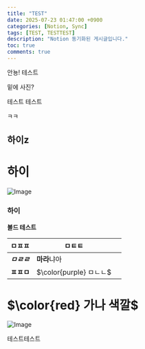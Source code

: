 ```yaml
---
title: "TEST"
date: 2025-07-23 01:47:00 +0900
categories: [Notion, Sync]
tags: [TEST, TESTTEST]
description: "Notion 동기화된 게시글입니다."
toc: true
comments: true
---
```


안뇽! 테스트

밑에 사진?

테스트 테스트 

ㅋㅋ

## 하이z

# 하이

![Image](https://prod-files-secure.s3.us-west-2.amazonaws.com/e6db513d-ec54-40ff-aa74-2487b0bcfe15/d2603aae-bd01-410f-81bd-723443bee6db/%E1%84%89%E1%85%B3%E1%84%8F%E1%85%B3%E1%84%85%E1%85%B5%E1%86%AB%E1%84%89%E1%85%A3%E1%86%BA_2025-03-16_21.31.54.png?X-Amz-Algorithm=AWS4-HMAC-SHA256&X-Amz-Content-Sha256=UNSIGNED-PAYLOAD&X-Amz-Credential=ASIAZI2LB466WPQD7YQR%2F20250724%2Fus-west-2%2Fs3%2Faws4_request&X-Amz-Date=20250724T065805Z&X-Amz-Expires=3600&X-Amz-Security-Token=IQoJb3JpZ2luX2VjEPv%2F%2F%2F%2F%2F%2F%2F%2F%2F%2FwEaCXVzLXdlc3QtMiJIMEYCIQCyyRTHxdRvH1%2F6GWZDY9vdvnGk5KByCMxy5xu0KeWp5AIhAOtJ%2BLY7EOaBgSpGE%2Bl9kUrjOxMk2Vdj%2BYDlZpkKsGX2Kv8DCCQQABoMNjM3NDIzMTgzODA1Igxwd69OXFBi%2B2oIq9Qq3APxcXO%2FXg4TPk9dvJAZBNhq%2FuppuR3oHtMA4FK%2BehaOralZz4ZIGoXnsMs72bX4L108R3soKupZwynmHwhgOqmY%2Fd0mpD2KFWczzxzoxc18uZgL2lVB6nsXHcAaoIGgqI5ltg%2B9yfsNqOngtCBIuCP0vWcS1Ygm4hESOk5nigjtkh19xjNDrGfW9kGNpZRPZE6t23qPGceD9awsS5e%2BJb3bjODcBR1w6iAg9DUngIWGE7AHP%2FFUDClUYp6rlmOpPn6uk%2BbSXjXchv4DmqYxGWfDlTa%2FRQoHzGYsDq%2BSUVLQJq2QhIYGcTut2FDS6TocA2ag2EvBhSZXy3EOnhc3ndZ1aQ%2BmQTma9Ek5Xm5dhpVmiNpNioeSTnA7coNknL7AV38BaBILIfDYsCWd5pFoa3btLL4GPf6C%2BSIWPU%2FvG1SGxg0sOgpxpZSZ9%2F9%2BXlezodCgpgsSIRH64%2FRQzlJmM8Gex46AgCf%2Fe2Y6SkAGVaU49jvw9lsECvln4kemmkOlVYJ85BhxQjCAy1okCx8AjHPtmZcwPWRj5HrYo4Fu91gZA49bcX5gbXKghj4T0O6AgBAAmxUsSev88hnSwcYGX%2Fon5k31niTqN4xCweoYD%2FT87xjtq5T9lps%2F0oafezDCwIbEBjqkAUxoGZlajKIIySxSNkdBEodLpV0rSUv204uJvut67jm7vF2qEFLJMXpiLPs3B8qsC6J4YPmZ0g3R2nNLats6HlQGWo%2F%2FC3kvRJZsCA%2BoAgFyrux%2F7lgRtNDyIjFKzf32jC0c77%2B%2FARN2nPN8BX3QML8Q9mnHzkZpuk%2BohSOgJvQ08acxAAsOae2NijatQMeocsQDQGrIuhtXrvWUHSQwYJlIQxZY&X-Amz-Signature=835b45fdb8754fa925dbcc60d5cd62623d35f5a4031bfa0bc0ddf14fd2e8bc4e&X-Amz-SignedHeaders=host&x-amz-checksum-mode=ENABLED&x-id=GetObject)

### 하이

**볼드 테스트**

| ㅁㅍㅍ | ㅁㅌㅌ |   |
| --- | --- | --- |
| ***ㅁㄹㄹ*** | **마라**냐아 |   |
| **ㅍㅍㅁ** | <span>$\color{purple} ㅁㄴㄴ$</span> |   |

# <span>$\color{red} 가나 색깔$</span>

![Image](https://prod-files-secure.s3.us-west-2.amazonaws.com/e6db513d-ec54-40ff-aa74-2487b0bcfe15/e3c80383-cacd-417b-9b44-5d63ef4f796c/%E1%84%89%E1%85%B3%E1%84%8F%E1%85%B3%E1%84%85%E1%85%B5%E1%86%AB%E1%84%89%E1%85%A3%E1%86%BA_2025-03-10_21.58.46.png?X-Amz-Algorithm=AWS4-HMAC-SHA256&X-Amz-Content-Sha256=UNSIGNED-PAYLOAD&X-Amz-Credential=ASIAZI2LB466WPQD7YQR%2F20250724%2Fus-west-2%2Fs3%2Faws4_request&X-Amz-Date=20250724T065805Z&X-Amz-Expires=3600&X-Amz-Security-Token=IQoJb3JpZ2luX2VjEPv%2F%2F%2F%2F%2F%2F%2F%2F%2F%2FwEaCXVzLXdlc3QtMiJIMEYCIQCyyRTHxdRvH1%2F6GWZDY9vdvnGk5KByCMxy5xu0KeWp5AIhAOtJ%2BLY7EOaBgSpGE%2Bl9kUrjOxMk2Vdj%2BYDlZpkKsGX2Kv8DCCQQABoMNjM3NDIzMTgzODA1Igxwd69OXFBi%2B2oIq9Qq3APxcXO%2FXg4TPk9dvJAZBNhq%2FuppuR3oHtMA4FK%2BehaOralZz4ZIGoXnsMs72bX4L108R3soKupZwynmHwhgOqmY%2Fd0mpD2KFWczzxzoxc18uZgL2lVB6nsXHcAaoIGgqI5ltg%2B9yfsNqOngtCBIuCP0vWcS1Ygm4hESOk5nigjtkh19xjNDrGfW9kGNpZRPZE6t23qPGceD9awsS5e%2BJb3bjODcBR1w6iAg9DUngIWGE7AHP%2FFUDClUYp6rlmOpPn6uk%2BbSXjXchv4DmqYxGWfDlTa%2FRQoHzGYsDq%2BSUVLQJq2QhIYGcTut2FDS6TocA2ag2EvBhSZXy3EOnhc3ndZ1aQ%2BmQTma9Ek5Xm5dhpVmiNpNioeSTnA7coNknL7AV38BaBILIfDYsCWd5pFoa3btLL4GPf6C%2BSIWPU%2FvG1SGxg0sOgpxpZSZ9%2F9%2BXlezodCgpgsSIRH64%2FRQzlJmM8Gex46AgCf%2Fe2Y6SkAGVaU49jvw9lsECvln4kemmkOlVYJ85BhxQjCAy1okCx8AjHPtmZcwPWRj5HrYo4Fu91gZA49bcX5gbXKghj4T0O6AgBAAmxUsSev88hnSwcYGX%2Fon5k31niTqN4xCweoYD%2FT87xjtq5T9lps%2F0oafezDCwIbEBjqkAUxoGZlajKIIySxSNkdBEodLpV0rSUv204uJvut67jm7vF2qEFLJMXpiLPs3B8qsC6J4YPmZ0g3R2nNLats6HlQGWo%2F%2FC3kvRJZsCA%2BoAgFyrux%2F7lgRtNDyIjFKzf32jC0c77%2B%2FARN2nPN8BX3QML8Q9mnHzkZpuk%2BohSOgJvQ08acxAAsOae2NijatQMeocsQDQGrIuhtXrvWUHSQwYJlIQxZY&X-Amz-Signature=ffcffd0d81e75579986017f4c3727c75752277486cfaa0d69723a2f828c73413&X-Amz-SignedHeaders=host&x-amz-checksum-mode=ENABLED&x-id=GetObject)

테스트테스트


